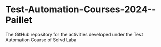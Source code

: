 # Test-Automation-Courses-2024--Paillet
 The GitHub repository for the activities developed under the Test Automation Course of Solvd Laba
